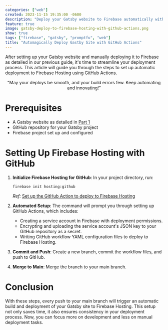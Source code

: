 ```yaml
---
categories: ["web"]
created: 2023-11-15 19:35:00 -0600
description: "Deploy your Gatsby website to Firebase automatically with GitHub Actions."
feature: true
image: gatsby-deploy-to-firebase-hosting-with-github-actions.png
show: true
tags: ["firebase", "gatsby", "promptfu", "web"]
title: "Automagically Deploy Gastby Site with GitHub Actions"
---
```

After setting up your Gatsby website and manually deploying it to Firebase as detailed in our previous guide, it's time to streamline your deployment process. This article will guide you through the steps to set up automatic deployment to Firebase Hosting using GitHub Actions.

<center><q>May your deploys be smooth, and your build errors few. Keep automating and innovating!</q></center>

<!--more-->

# Prerequisites

- A Gatsby website as detailed in [Part 1](/blog/gatsby-deploy-to-firebase-hosting/)
- GitHub repository for your Gatsby project
- Firebase project set up and configured

# Setting Up Firebase Hosting with GitHub

1. **Initialize Firebase Hosting for GitHub**: In your project directory, run:

   ```shell
   firebase init hosting:github
   ```
   _Ref:_ <a href="https://firebase.google.com/docs/hosting/github-integration#set-up" target="_blank">Set up the GitHub Action to deploy to Firebase Hosting</a>

2. **Automated Setup**: The command will prompt you through setting up GitHub Actions, which includes:
   - Creating a service account in Firebase with deployment permissions.
   - Encrypting and uploading the service account's JSON key to your GitHub repository as a secret.
   - Writing GitHub workflow YAML configuration files to deploy to Firebase Hosting.

3. **Commit and Push**: Create a new branch, commit the workflow files, and push to GitHub.

4. **Merge to Main**: Merge the branch to your main branch.

# Conclusion

With these steps, every push to your main branch will trigger an automatic build and deployment of your Gatsby site to Firebase Hosting. This setup not only saves time, it also ensures consistency in your deployment process. Now, you can focus more on development and less on manual deployment tasks.
